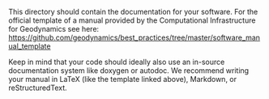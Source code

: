 This directory should contain the documentation for your software. For the
official template of a manual provided by the Computational Infrastructure for
Geodynamics see here:
https://github.com/geodynamics/best_practices/tree/master/software_manual_template

Keep in mind that your code should ideally also use an in-source documentation
system like doxygen or autodoc. We recommend writing your manual in LaTeX (like
the template linked above), Markdown, or reStructuredText.
